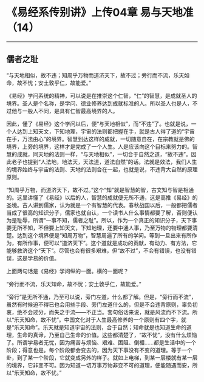 # 《易经系传别讲》上传04章 易与天地准（14）

------

## 儒者之耻

“与天地相似，故不违；知周乎万物而道济天下，故不过；旁行而不流，乐天如命，故不忧；安土敦乎仁，故能爱。”

《易经》学问系统的精神，可以说是在推崇这个仁智，“仁”的智慧，是成就圣人的境界。圣人是个名称，是学问、德业修养达到成就标准的人。所以圣人也是人，不过他与一般人不同，是具有仁智最高境界的人。

因此，懂了《易经》这个学问以后，便“与天地相似”，而“不违”了。也就是说，一个人达到上知天文，下知地理，宇宙的法则都把握在手，就是古人得了道的“宇宙在手，万法由心”的境界。智慧到达这样的成就，一切随意自在，在宗教就是佛的境界，上旁的境界，这样才是完成了一个人生。人是应该向这个目标来努力的。智慧的成就，同天地的法则一样，“与天地相似”，一切合于自然之道，“故不违”。因此老子也提到“人法地，地法天，天法道，道法自然”的话。法就是效法，我们人生的境界始终与宇宙的法则、天地的法则合在一起，也就是说，不违背大自然的原理原则。

“知周乎万物，而道济天下，故不过。”这个“知”就是智慧的智，古文知与智是相通的。这里讲懂了《易经》以后的人，智慧的成就便无所不通，这是高推《易经》的圣境。古人讲到儒家，认为就是一个有智慧的代表。春秋战国以后，一般都把儒者当成了很高的知识分子，儒家也就自认，一个读书人什么事情都要了解，否则便认为是耻辱，所谓“一事不知，儒者之耻”。所以，作为一个真正的知识分子，天下事要无所不知，不但要上知天文，下知地理，还要中通人事，乃至万物的物理都要清楚。达到这个境界便是“知周万物”，智慧周遍了所有的学问。等到一旦出来有所作为，有所作事，便可以“道济天下”。这个道就是成功的贡献，有动力、有方法，它能够救济这个“天下”。尽管也会有很多艰难，但“故不过”，不会有错误，也没有错误，这是学易的价值。

上面两句话是《易经》学问纵的一面。横的一面呢？

“旁行而不流，乐天知命，故不忧；安土敦乎仁，故能爱。”

“旁行”是无所不通，乃至可以说，旁门左道，什么都了解。但是，“旁行而不流”，虽然有时候迫不得已也会用些手段、旁门左道什么的，但是不会违背原则，辜负初衷，绝不会过分，而失之于流——不正当。套句俗话来说，就是风流而不下流。所以“乐天知命，故不忧”。中国文化对于人生最高修养的一个原则有四个字，就是“乐天知命”。乐天就是知道宇宙的法则，合于自然；知命就是也知道生命的道理，生命的真谛，乃至自己生命的价值。这些都清楚了，“故不忧”，没有什么烦恼了。所谓学易者无忧，因为痛苦与烦恼、艰难、困阻、倒楣……都是生活中的一个阶段；得意也是。每个阶段都会变去的，因为天下事没有不变的道理。等于一个卦，到了某一个阶段，它就变成另外的样子。就如上电梯，到某一层楼就有某一层的境界，它非变不可。因为知道一切万事万物非变不可的道理，便能随遇而安，所以“乐天知命，故不忧。”